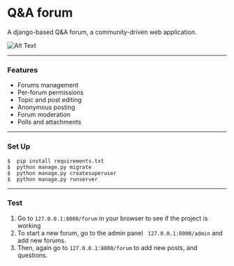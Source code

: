 # Q&A forum
A django-based Q&A forum, a community-driven web application. 

![Alt Text](https://i.imgur.com/4aBCcbs.gif)

---
### Features


-  Forums management
-  Per-forum permissions
-  Topic and post editing
-  Anonymous posting
-  Forum moderation
-  Polls and attachments

---
### Set Up

```
$  pip install requirements.txt
$  python manage.py migrate
$  python manage.py createsuperuser
$  python manage.py runserver
```

---
### Test 
1.  Go to ``` 127.0.0.1:8000/forum ``` in your browser to see if the project is working
2.  To start a new forum, go to the admin panel ``` 127.0.0.1:8000/admin```  and add new forums. 
3.  Then, again go to ``` 127.0.0.1:8000/forum ``` to add new posts, and questions. 


